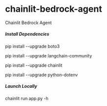 # chainlit-bedrock-agent
Chainlit Bedrock Agent

##### Install Dependencies

pip install --upgrade boto3

pip install --upgrade langchain-community

pip install --upgrade chainlit

pip install --upgrade python-dotenv

##### Launch Locally

chainlit run app.py -h